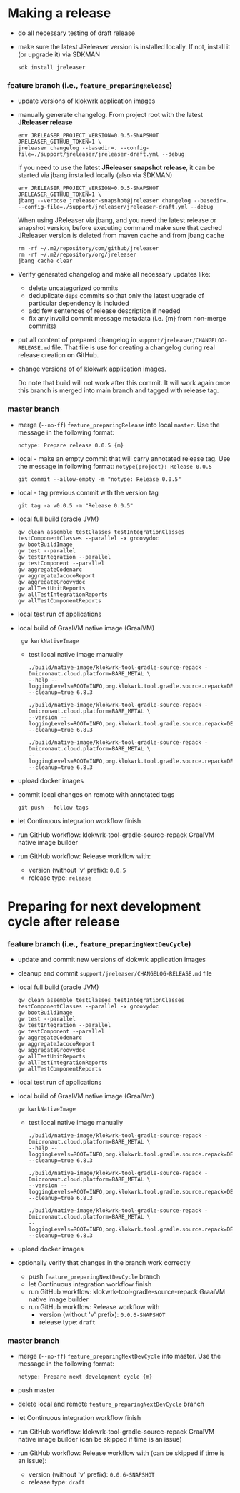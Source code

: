 # Making a release
- do all necessary testing of draft release
- make sure the latest JReleaser version is installed locally. If not, install it (or upgrade it) via SDKMAN

      sdk install jreleaser

### **feature branch** (i.e., `feature_preparingRelease`)
- update versions of klokwrk application images
- manually generate changelog. From project root with the latest **JReleaser release**

      env JRELEASER_PROJECT_VERSION=0.0.5-SNAPSHOT JRELEASER_GITHUB_TOKEN=1 \
      jreleaser changelog --basedir=. --config-file=./support/jreleaser/jreleaser-draft.yml --debug

  If you need to use the latest **JReleaser snapshot release**, it can be started via jbang installed locally (also via SDKMAN)

      env JRELEASER_PROJECT_VERSION=0.0.5-SNAPSHOT JRELEASER_GITHUB_TOKEN=1 \
      jbang --verbose jreleaser-snapshot@jreleaser changelog --basedir=. --config-file=./support/jreleaser/jreleaser-draft.yml --debug

  When using JReleaser via jbang, and you need the latest release or snapshot version, before executing command make sure that cached JReleaser version is deleted from maven cache
  and from jbang cache

      rm -rf ~/.m2/repository/com/github/jreleaser
      rm -rf ~/.m2/repository/org/jreleaser
      jbang cache clear


- Verify generated changelog and make all necessary updates like:
  - delete uncategorized commits
  - deduplicate `deps` commits so that only the latest upgrade of particular dependency is included
  - add few sentences of release description if needed
  - fix any invalid commit message metadata (i.e. {m} from non-merge commits)


- put all content of prepared changelog in `support/jreleaser/CHANGELOG-RELEASE.md` file. That file is use for creating a changelog during real release creation on GitHub.

- change versions of of klokwrk application images.

  Do note that build will not work after this commit. It will work again once this branch is merged into main branch and tagged with release tag.

### **master branch**
- merge (`--no-ff`) `feature_preparingRelease` into local `master`. Use the message in the following format:

      notype: Prepare release 0.0.5 {m}

- local - make an empty commit that will carry annotated release tag. Use the message in following format: `notype(project): Release 0.0.5`

      git commit --allow-empty -m "notype: Release 0.0.5"

- local - tag previous commit with the version tag

      git tag -a v0.0.5 -m "Release 0.0.5"

- local full build (oracle JVM)

      gw clean assemble testClasses testIntegrationClasses testComponentClasses --parallel -x groovydoc
      gw bootBuildImage
      gw test --parallel
      gw testIntegration --parallel
      gw testComponent --parallel
      gw aggregateCodenarc
      gw aggregateJacocoReport
      gw aggregateGroovydoc
      gw allTestUnitReports
      gw allTestIntegrationReports
      gw allTestComponentReports

- local test run of applications
- local build of GraalVM native image (GraalVM)

       gw kwrkNativeImage

    - test local native image manually

          ./build/native-image/klokwrk-tool-gradle-source-repack -Dmicronaut.cloud.platform=BARE_METAL \
          --help --loggingLevels=ROOT=INFO,org.klokwrk.tool.gradle.source.repack=DEBUG --cleanup=true 6.8.3

          ./build/native-image/klokwrk-tool-gradle-source-repack -Dmicronaut.cloud.platform=BARE_METAL \
          --version --loggingLevels=ROOT=INFO,org.klokwrk.tool.gradle.source.repack=DEBUG --cleanup=true 6.8.3

          ./build/native-image/klokwrk-tool-gradle-source-repack -Dmicronaut.cloud.platform=BARE_METAL \
          --loggingLevels=ROOT=INFO,org.klokwrk.tool.gradle.source.repack=DEBUG --cleanup=true 6.8.3

- upload docker images
- commit local changes on remote with annotated tags

      git push --follow-tags

- let Continuous integration workflow finish
- run GitHub workflow: klokwrk-tool-gradle-source-repack GraalVM native image builder
- run GitHub workflow: Release workflow with:
    - version (without 'v' prefix): `0.0.5`
    - release type: `release`

# Preparing for next development cycle after release
### **feature branch** (i.e., `feature_preparingNextDevCycle`)
- update and commit new versions of klokwrk application images
- cleanup and commit `support/jreleaser/CHANGELOG-RELEASE.md` file
- local full build (oracle JVM)

      gw clean assemble testClasses testIntegrationClasses testComponentClasses --parallel -x groovydoc
      gw bootBuildImage
      gw test --parallel
      gw testIntegration --parallel
      gw testComponent --parallel
      gw aggregateCodenarc
      gw aggregateJacocoReport
      gw aggregateGroovydoc
      gw allTestUnitReports
      gw allTestIntegrationReports
      gw allTestComponentReports

- local test run of applications
- local build of GraalVM native image (GraalVm)

      gw kwrkNativeImage

    - test local native image manually

          ./build/native-image/klokwrk-tool-gradle-source-repack -Dmicronaut.cloud.platform=BARE_METAL \
          --help --loggingLevels=ROOT=INFO,org.klokwrk.tool.gradle.source.repack=DEBUG --cleanup=true 6.8.3

          ./build/native-image/klokwrk-tool-gradle-source-repack -Dmicronaut.cloud.platform=BARE_METAL \
          --version --loggingLevels=ROOT=INFO,org.klokwrk.tool.gradle.source.repack=DEBUG --cleanup=true 6.8.3

          ./build/native-image/klokwrk-tool-gradle-source-repack -Dmicronaut.cloud.platform=BARE_METAL \
          --loggingLevels=ROOT=INFO,org.klokwrk.tool.gradle.source.repack=DEBUG --cleanup=true 6.8.3

- upload docker images
- optionally verify that changes in the branch work correctly
  - push `feature_preparingNextDevCycle` branch
  - let Continuous integration workflow finish
  - run GitHub workflow: klokwrk-tool-gradle-source-repack GraalVM native image builder
  - run GitHub workflow: Release workflow with
    - version (without 'v' prefix): `0.0.6-SNAPSHOT`
    - release type: `draft`

### **master branch**
- merge (`--no-ff`) `feature_preparingNextDevCycle` into master. Use the message in the following format:

      notype: Prepare next development cycle {m}

- push master
- delete local and remote `feature_preparingNextDevCycle` branch
- let Continuous integration workflow finish
- run GitHub workflow: klokwrk-tool-gradle-source-repack GraalVM native image builder (can be skipped if time is an issue)
- run GitHub workflow: Release workflow with (can be skipped if time is an issue):
  - version (without 'v' prefix): `0.0.6-SNAPSHOT`
  - release type: `draft`
